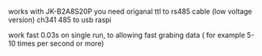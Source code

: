 works with JK-B2A8S20P
you need origanal ttl to rs485 cable (low voltage version)
ch341 485 to usb
raspi

work fast 0.03s on single run, to allowing fast grabing data ( for example 5-10 times per second or more)
